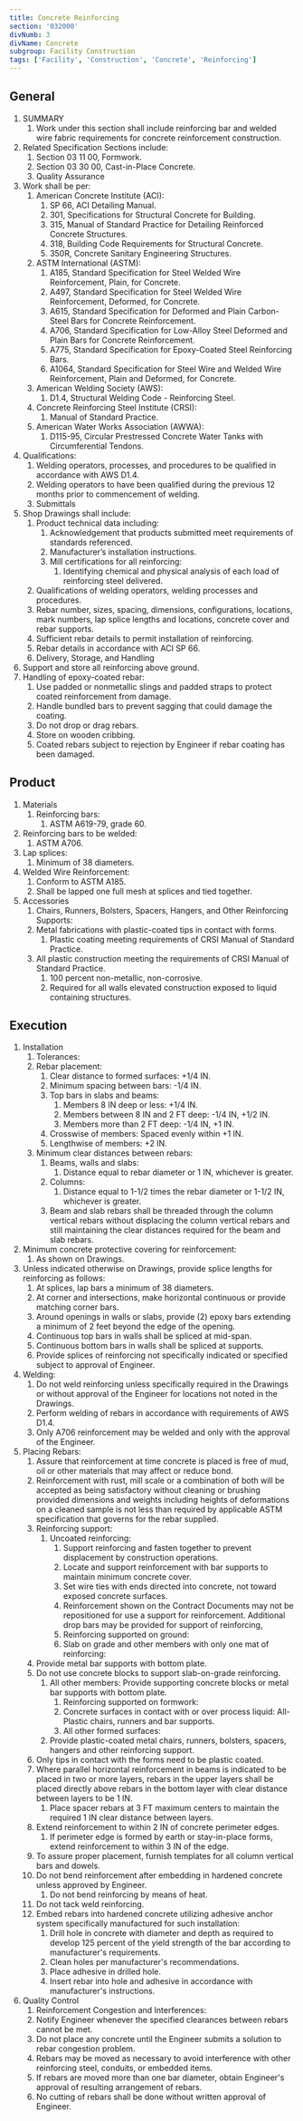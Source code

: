 ```yaml
---
title: Concrete Reinforcing
section: '032000'
divNumb: 3
divName: Concrete
subgroup: Facility Construction
tags: ['Facility', 'Construction', 'Concrete', 'Reinforcing']
---
```


## General

1. SUMMARY
   1. Work under this section shall include reinforcing bar and welded wire fabric requirements for concrete reinforcement construction.
2. Related Specification Sections include:
	1. Section 03 11 00, Formwork.
	2. Section 03 30 00, Cast-in-Place Concrete.
	3. Quality Assurance
3. Work shall be per:
	1. American Concrete Institute (ACI):
		1. SP 66, ACI Detailing Manual.
		2. 301, Specifications for Structural Concrete for Building.
		3. 315, Manual of Standard Practice for Detailing Reinforced Concrete Structures.
		4. 318, Building Code Requirements for Structural Concrete.
		5. 350R, Concrete Sanitary Engineering Structures.
	2. ASTM International (ASTM):
		1. A185, Standard Specification for Steel Welded Wire Reinforcement, Plain, for Concrete.
		2. A497, Standard Specification for Steel Welded Wire Reinforcement, Deformed, for Concrete.
		3. A615, Standard Specification for Deformed and Plain Carbon-Steel Bars for Concrete Reinforcement.
		4. A706, Standard Specification for Low-Alloy Steel Deformed and Plain Bars for Concrete Reinforcement.
		5. A775, Standard Specification for Epoxy-Coated Steel Reinforcing Bars.
		6. A1064, Standard Specification for Steel Wire and Welded Wire Reinforcement, Plain and Deformed, for Concrete.
	3. American Welding Society (AWS):
		1. D1.4, Structural Welding Code - Reinforcing Steel.
	4. Concrete Reinforcing Steel Institute (CRSI):
		1. Manual of Standard Practice.
	5. American Water Works Association (AWWA):
		1. D115-95, Circular Prestressed Concrete Water Tanks with Circumferential Tendons.
4. Qualifications:
	1. Welding operators, processes, and procedures to be qualified in accordance with AWS D1.4. 
	2. Welding operators to have been qualified during the previous 12 months prior to commencement of welding. 
	3. Submittals
5. Shop Drawings shall include:
	1. Product technical data including:
		1. Acknowledgement that products submitted meet requirements of standards referenced.
		2. Manufacturer’s installation instructions.
		3. Mill certifications for all reinforcing:
			1. Identifying chemical and physical analysis of each load of reinforcing steel delivered.
	2. Qualifications of welding operators, welding processes and procedures.
	3. Rebar number, sizes, spacing, dimensions, configurations, locations, mark numbers, lap splice lengths and locations, concrete cover and rebar supports. 
	4. Sufficient rebar details to permit installation of reinforcing.
	5. Rebar details in accordance with ACI SP 66.
	6. Delivery, Storage, and Handling
6. Support and store all reinforcing above ground.
7. Handling of epoxy-coated rebar:
	1. Use padded or nonmetallic slings and padded straps to protect coated reinforcement from damage.
	2. Handle bundled bars to prevent sagging that could damage the coating.
	3. Do not drop or drag rebars.
	4. Store on wooden cribbing.
	5. Coated rebars subject to rejection by Engineer if rebar coating has been damaged.
## Product

1. Materials
   1. Reinforcing bars:
      1. ASTM A619-79, grade 60.
2. Reinforcing bars to be welded:
      1. ASTM A706.
3. Lap splices:
      1. Minimum of 38 diameters.
4. Welded Wire Reinforcement:
	1. Conform to ASTM A185.
	2. Shall be lapped one full mesh at splices and tied together.
1. Accessories
   1. Chairs, Runners, Bolsters, Spacers, Hangers, and Other Reinforcing Supports:
	3. Metal fabrications with plastic-coated tips in contact with forms.
		1. Plastic coating meeting requirements of CRSI Manual of Standard Practice.
	4. All plastic construction meeting the requirements of CRSI Manual of Standard Practice.
		1. 100 percent non-metallic, non-corrosive.
		2. Required for all walls elevated construction exposed to liquid containing structures.

## Execution

1. Installation
   1. Tolerances:
	1. Rebar placement:
		1. Clear distance to formed surfaces: +1/4 IN.
		2. Minimum spacing between bars: -1/4 IN.
		3. Top bars in slabs and beams:
			1. Members 8 IN deep or less: +1/4 IN.
			2. Members between 8 IN and 2 FT deep: -1/4 IN, +1/2 IN.
			3. Members more than 2 FT deep: -1/4 IN, +1 IN.
		4. Crosswise of members: Spaced evenly within +1 IN.
		5. Lengthwise of members: +2 IN.
	2. Minimum clear distances between rebars:
		1. Beams, walls and slabs: 
			1. Distance equal to rebar diameter or 1 IN, whichever is greater.
		2. Columns: 
			1. Distance equal to 1-1/2 times the rebar diameter or 1-1/2 IN, whichever is greater.
		3. Beam and slab rebars shall be threaded through the column vertical rebars without displacing the column vertical rebars and still maintaining the clear distances required for the beam and slab rebars.
2. Minimum concrete protective covering for reinforcement:
      1. As shown on Drawings.
3. Unless indicated otherwise on Drawings, provide splice lengths for reinforcing as follows:
	1. At splices, lap bars a minimum of 38 diameters.
	2. At corner and intersections, make horizontal continuous or provide matching corner bars. 
	3. Around openings in walls or slabs, provide (2) epoxy bars extending a minimum of 2 feet beyond the edge of the opening. 
	4. Continuous top bars in walls shall be spliced at mid-span. 
	5. Continuous bottom bars in walls shall be spliced at supports. 
	6. Provide splices of reinforcing not specifically indicated or specified subject to approval of Engineer.
4. Welding:
	1. Do not weld reinforcing unless specifically required in the Drawings or without approval of the Engineer for locations not noted in the Drawings.
	2. Perform welding of rebars in accordance with requirements of AWS D1.4.
	3. Only A706 reinforcement may be welded and only with the approval of the Engineer.
5. Placing Rebars:
	1. Assure that reinforcement at time concrete is placed is free of mud, oil or other materials that may affect or reduce bond.
	2. Reinforcement with rust, mill scale or a combination of both will be accepted as being satisfactory without cleaning or brushing provided dimensions and weights including heights of deformations on a cleaned sample is not less than required by applicable ASTM specification that governs for the rebar supplied.
	3. Reinforcing support:
		1. Uncoated reinforcing:
			1. Support reinforcing and fasten together to prevent displacement by construction operations.
			1. Locate and support reinforcement with bar supports to maintain minimum concrete cover.
			2. Set wire ties with ends directed into concrete, not toward exposed concrete surfaces.
			3. Reinforcement shown on the Contract Documents may not be repositioned for use a support for reinforcement. Additional drop bars may be provided for support of reinforcing,
			2. Reinforcing supported on ground:
			1. Slab on grade and other members with only one mat of reinforcing:
      1. Provide metal bar supports with bottom plate.
   1. Do not use concrete blocks to support slab-on-grade reinforcing.
		1. All other members: Provide supporting concrete blocks or metal bar supports with bottom plate.
			1. Reinforcing supported on formwork:
			1. Concrete surfaces in contact with or over process liquid: All-Plastic chairs, runners and bar supports.
			2. All other formed surfaces:
      1. Provide plastic-coated metal chairs, runners, bolsters, spacers, hangers and other reinforcing support.
   1. Only tips in contact with the forms need to be plastic coated.
	1. Where parallel horizontal reinforcement in beams is indicated to be placed in two or more layers, rebars in the upper layers shall be placed directly above rebars in the bottom layer with clear distance between layers to be 1 IN.
		1. Place spacer rebars at 3 FT maximum centers to maintain the required 1 IN clear distance between layers.
	2. Extend reinforcement to within 2 IN of concrete perimeter edges.
		1. If perimeter edge is formed by earth or stay-in-place forms, extend reinforcement to within 3 IN of the edge.
	3. To assure proper placement, furnish templates for all column vertical bars and dowels.
	4. Do not bend reinforcement after embedding in hardened concrete unless approved by Engineer.
		1. Do not bend reinforcing by means of heat.
	5. Do not tack weld reinforcing.
	6. Embed rebars into hardened concrete utilizing adhesive anchor system specifically manufactured for such installation:
		1. Drill hole in concrete with diameter and depth as required to develop 125 percent of the yield strength of the bar according to manufacturer's requirements.
		2. Clean holes per manufacturer's recommendations.
		3. Place adhesive in drilled hole.
		4. Insert rebar into hole and adhesive in accordance with manufacturer's instructions.
1. Quality Control
   1. Reinforcement Congestion and Interferences:
	1. Notify Engineer whenever the specified clearances between rebars cannot be met.
	2. Do not place any concrete until the Engineer submits a solution to rebar congestion problem.
	3. Rebars may be moved as necessary to avoid interference with other reinforcing steel, conduits, or embedded items.
	4. If rebars are moved more than one bar diameter, obtain Engineer's approval of resulting arrangement of rebars.
	5. No cutting of rebars shall be done without written approval of Engineer.
